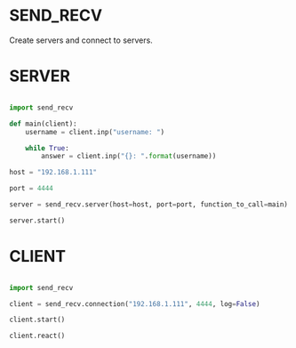 # SEND_RECV

Create servers and connect to servers.

# SERVER

```python

import send_recv

def main(client):
	username = client.inp("username: ")

	while True:
		answer = client.inp("{}: ".format(username))

host = "192.168.1.111"

port = 4444

server = send_recv.server(host=host, port=port, function_to_call=main)

server.start()

```

# CLIENT

```python

import send_recv

client = send_recv.connection("192.168.1.111", 4444, log=False)

client.start()

client.react()

```




